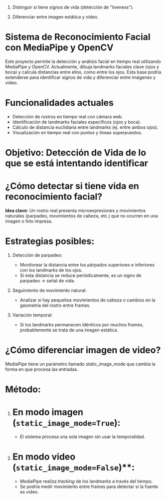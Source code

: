 1. Distinguir si tiene signos de vida (detección de "liveness").

2. Diferenciar entre imagen estática y video.

# Sistema de Reconocimiento Facial con MediaPipe y OpenCV

Este proyecto permite la detección y análisis facial en tiempo real utilizando MediaPipe y OpenCV. Actualmente, dibuja landmarks faciales clave (ojos y boca) y calcula distancias entre ellos, como entre los ojos. Esta base podría extenderse para identificar signos de vida y diferenciar entre imágenes y video.

# Funcionalidades actuales

- Detección de rostros en tiempo real con cámara web.
- Identificación de landmarks faciales específicos (ojos y boca).
- Cálculo de distancia euclidiana entre landmarks (ej. entre ambos ojos).
- Visualización en tiempo real con puntos y líneas superpuestos.

# Objetivo: Detección de Vida de lo que se está intentando identificar 

# ¿Cómo detectar si tiene vida en reconocimiento facial?

**Idea clave:** Un rostro real presenta microexpresiones y movimientos naturales (parpadeo, movimientos de cabeza, etc.) que no ocurren en una imagen o foto impresa.

# Estrategias posibles:
1. Detección de parpadeo:
   - Monitorear la distancia entre los párpados superiores e inferiores con los landmarks de los ojos.
   - Si esta distancia se reduce periódicamente, es un signo de parpadeo → señal de vida.

2. Seguimiento de movimiento natural:
   - Analizar si hay pequeños movimientos de cabeza o cambios en la geometría del rostro entre frames.

3. Variación temporal:
   - Si los landmarks permanecen idénticos por muchos frames, probablemente se trata de una imagen estática.
  
# ¿Cómo diferenciar imagen de video?
MediaPipe tiene un parámetro llamado static_image_mode que cambia la forma en que procesa las entradas.

# Método:
1. # En modo imagen (`static_image_mode=True`):
   - El sistema procesa una sola imagen sin usar la temporalidad.

2. # En modo video (`static_image_mode=False`)**:
   - MediaPipe realiza *tracking* de los landmarks a través del tiempo.
   - Se podría medir movimiento entre frames para detectar si la fuente es video.

